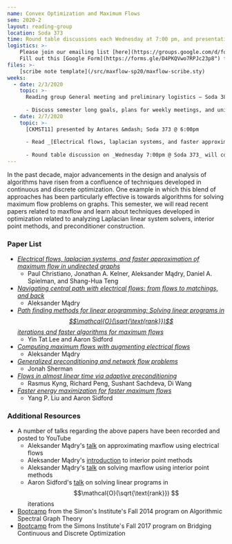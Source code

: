 ```yaml
---
name: Convex Optimization and Maximum Flows
sem: 2020-2
layout: reading-group
location: Soda 373 
time: Round table discussions each Wednesday at 7:00 pm, and presentations each Friday at 6:00 pm 
logistics: >-
    Please join our emailing list [here](https://groups.google.com/d/forum/ugtcs-maxflow-sp20) to stay up to date with current events. 
    Fill out this [Google Form](https://forms.gle/D4PKQVwo7RPJc23p8") for course units.
files: >- 
    [scribe note template](/src/maxflow-sp20/maxflow-scribe.sty)
weeks:
  - date: 2/3/2020
    topic: >-
      Reading group General meeting and preliminary logistics — Soda 380 @ 7:00pm
    
      - Discuss semester long goals, plans for weekly meetings, and unit requirements.
  - date: 2/7/2020
    topic: >-
      [CKMST11] presented by Antares &mdash; Soda 373 @ 6:00pm
      
      - Read _[Electrical flows, laplacian systems, and faster approximation of maximum flow in undirected graphs](https://arxiv.org/abs/1010.2921)_
      
      - Round table discussion on _Wednesday 7:00pm @ Soda 373_ will cover experts, electrical flows, and other related background.
---
```


In the past decade, major advancements in the design and analysis of algorithms have risen from a confluence of techniques developed in continuous and discrete optimization. 
One example in which this blend of approaches has been particularly effective is towards algorithms for solving maximum flow problems on graphs. 
This semester, we will read recent papers related to maxflow and learn about techniques developed in optimization related to analyzing Laplacian linear system solvers, interior point methods, and preconditioner construction.

### Paper List

- [_Electrical flows, laplacian systems, and faster approximation of maximum flow in undirected graphs_](https://arxiv.org/abs/1010.2921)
  - Paul Christiano, Jonathan A. Kelner, Aleksander M&#261;dry, Daniel A. Spielman, and Shang-Hua Teng
- [_Navigating central path with electrical flows: from flows to matchings, and back_](https://arxiv.org/abs/1307.2205)
  - Aleksander M&#261;dry
- [_Path finding methods for linear programming: Solving linear programs in $$\mathcal{O}(\sqrt{\text{rank}})$$ iterations and faster algorithms for maximum flows_](https://arxiv.org/abs/1312.6677)
  - Yin Tat Lee and Aaron Sidford
- [_Computing maximum flows with augmenting electrical flows_](https://people.csail.mit.edu/madry/docs/aug_flow.pdf)
  - Aleksander M&#261;dry
- [_Generalized preconditioning and network flow problems_](https://arxiv.org/abs/1606.07425)
  - Jonah Sherman
- [_Flows in almost linear time via adaptive preconditioning_](https://arxiv.org/abs/1906.10340)
  - Rasmus Kyng, Richard Peng, Sushant Sachdeva, Di Wang
- [_Faster energy maximization for faster maximum flows_](https://arxiv.org/abs/1910.14276)
  - Yang P. Liu and Aaron Sidford

### Additional Resources

- A number of talks regarding the above papers have been recorded and posted to YouTube
  - Aleksander Mądry's [talk](https://www.youtube.com/watch?v=sgCq7g67920) on approximating maxflow using electrical flows
  - Aleksander Mądry's [introduction](https://www.youtube.com/watch?v=OJPj2-lkqMo) to interior point methods
  - Aleksander Mądry's [talk](https://www.youtube.com/watch?v=ZIxp0rPEQ_c) on solving maxflow using interior point methods
  - Aaron Sidford's [talk](https://www.youtube.com/watch?v=4ZyqCOrszLc) on solving linear programs in $$\mathcal{O}(\sqrt{\text{rank}}) $$ iterations
- [Bootcamp](https://simons.berkeley.edu/workshops/spectral2014-boot-camp) from the Simon's Institute's Fall 2014 program on Algorithmic Spectral Graph Theory
- [Bootcamp](https://simons.berkeley.edu/workshops/optimization2017-boot-camp) from the Simons Institute's Fall 2017 program on Bridging Continuous and Discrete Optimization
